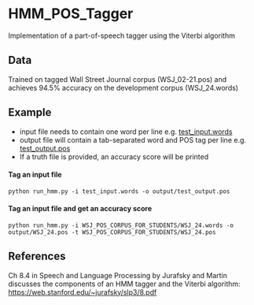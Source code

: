 # HMM_POS_Tagger
Implementation of a part-of-speech tagger using the Viterbi algorithm

## Data
Trained on tagged Wall Street Journal corpus (WSJ_02-21.pos) and achieves 94.5% accuracy on the development corpus (WSJ_24.words)

## Example
 - input file needs to contain one word per line e.g. [test_input.words](https://github.com/nancywen25/HMM_POS_Tagger/blob/master/test_input.words)
 - output file will contain a tab-separated word and POS tag per line e.g. [test_output.pos](https://github.com/nancywen25/HMM_POS_Tagger/blob/master/output/test_output.pos)
 - If a truth file is provided, an accuracy score will be printed

#### Tag an input file
```
python run_hmm.py -i test_input.words -o output/test_output.pos
```

#### Tag an input file and get an accuracy score
```
python run_hmm.py -i WSJ_POS_CORPUS_FOR_STUDENTS/WSJ_24.words -o output/WSJ_24.pos -t WSJ_POS_CORPUS_FOR_STUDENTS/WSJ_24.pos
```


## References
Ch 8.4 in Speech and Language Processing by Jurafsky and Martin discusses the components of an HMM tagger and the Viterbi algorithm: https://web.stanford.edu/~jurafsky/slp3/8.pdf
